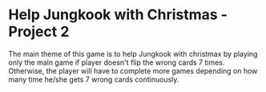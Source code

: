 # Help Jungkook with Christmas - Project 2

The main theme of this game is to help Jungkook with christmax by playing only the main game if player doesn't flip the wrong cards 7 times.
Otherwise, the player will have to complete more games depending on how many time he/she gets 7 wrong cards continuously.

